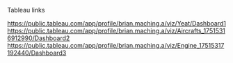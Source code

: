 Tableau links

https://public.tableau.com/app/profile/brian.maching.a/viz/Yeat/Dashboard1
https://public.tableau.com/app/profile/brian.maching.a/viz/Aircrafts_17515316912990/Dashboard2
https://public.tableau.com/app/profile/brian.maching.a/viz/Engine_17515317192440/Dashboard3
